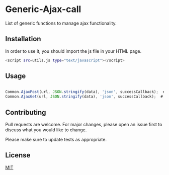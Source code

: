 # Generic-Ajax-call

List of generic functions to manage ajax functionality.

## Installation

In order to use it, you should import the js file in your HTML page.

```bash
<script src=utils.js type="text/javascript"></script>
```

## Usage

``` js

Common.AjaxPost(url, JSON.stringify(data), 'json', successCallback);  # POST AJAX CALL
Common.AjaxGet(url, JSON.stringify(data), 'json', successCallback);  # GET AJAX CALL

```

## Contributing
Pull requests are welcome. For major changes, please open an issue first to discuss what you would like to change.

Please make sure to update tests as appropriate.

## License
[MIT](https://choosealicense.com/licenses/mit/)
